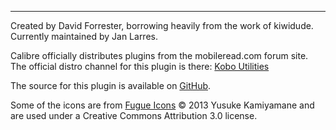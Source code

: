 ---

Created by David Forrester, borrowing heavily from the work of kiwidude.
Currently maintained by Jan Larres.

Calibre officially distributes plugins from the mobileread.com forum site.
The official distro channel for this plugin is there: [Kobo Utilities](https://www.mobileread.com/forums/showthread.php?t=366110)

The source for this plugin is available on [GitHub](https://github.com/majutsushi/kobo-utilities).

Some of the icons are from [Fugue Icons](https://p.yusukekamiyamane.com/)
© 2013 Yusuke Kamiyamane and are used under a Creative Commons Attribution 3.0 license.
